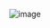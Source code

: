 ![image](https://user-images.githubusercontent.com/93645494/147395811-e077d23f-5097-48be-b2f9-e11016b555bc.png)

